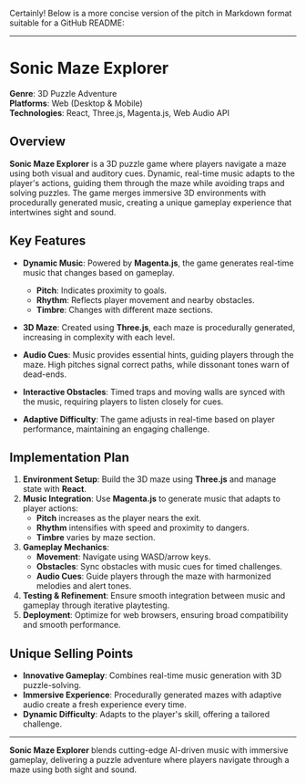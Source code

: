 Certainly! Below is a more concise version of the pitch in Markdown format suitable for a GitHub README:

---

# Sonic Maze Explorer

**Genre**: 3D Puzzle Adventure  
**Platforms**: Web (Desktop & Mobile)  
**Technologies**: React, Three.js, Magenta.js, Web Audio API

## Overview

**Sonic Maze Explorer** is a 3D puzzle game where players navigate a maze using both visual and auditory cues. Dynamic, real-time music adapts to the player's actions, guiding them through the maze while avoiding traps and solving puzzles. The game merges immersive 3D environments with procedurally generated music, creating a unique gameplay experience that intertwines sight and sound.

## Key Features

- **Dynamic Music**: Powered by **Magenta.js**, the game generates real-time music that changes based on gameplay.  
  - **Pitch**: Indicates proximity to goals.
  - **Rhythm**: Reflects player movement and nearby obstacles.
  - **Timbre**: Changes with different maze sections.

- **3D Maze**: Created using **Three.js**, each maze is procedurally generated, increasing in complexity with each level.

- **Audio Cues**: Music provides essential hints, guiding players through the maze. High pitches signal correct paths, while dissonant tones warn of dead-ends.

- **Interactive Obstacles**: Timed traps and moving walls are synced with the music, requiring players to listen closely for cues.

- **Adaptive Difficulty**: The game adjusts in real-time based on player performance, maintaining an engaging challenge.

## Implementation Plan

1. **Environment Setup**: Build the 3D maze using **Three.js** and manage state with **React**.
2. **Music Integration**: Use **Magenta.js** to generate music that adapts to player actions:
   - **Pitch** increases as the player nears the exit.
   - **Rhythm** intensifies with speed and proximity to dangers.
   - **Timbre** varies by maze section.
3. **Gameplay Mechanics**:
   - **Movement**: Navigate using WASD/arrow keys.
   - **Obstacles**: Sync obstacles with music cues for timed challenges.
   - **Audio Cues**: Guide players through the maze with harmonized melodies and alert tones.
4. **Testing & Refinement**: Ensure smooth integration between music and gameplay through iterative playtesting.
5. **Deployment**: Optimize for web browsers, ensuring broad compatibility and smooth performance.

## Unique Selling Points

- **Innovative Gameplay**: Combines real-time music generation with 3D puzzle-solving.
- **Immersive Experience**: Procedurally generated mazes with adaptive audio create a fresh experience every time.
- **Dynamic Difficulty**: Adapts to the player's skill, offering a tailored challenge.

---

**Sonic Maze Explorer** blends cutting-edge AI-driven music with immersive gameplay, delivering a puzzle adventure where players navigate through a maze using both sight and sound.
